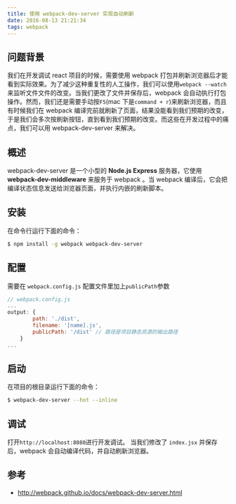 ```yaml
---
title: 使用 webpack-dev-server 实现自动刷新
date: 2016-08-13 21:21:34
tags: webpack
---
```


## 问题背景

我们在开发调试 react 项目的时候，需要使用 webpack 打包并刷新浏览器后才能看到实际效果。为了减少这种重复性的人工操作，我们可以使用`webpack --watch` 来监听文件文件的改变。当我们更改了文件并保存后，webpack 会自动执行打包操作。然而，我们还是需要手动按`F5`(mac 下是`command + r`)来刷新浏览器，而且有时候我们在 webpack 编译完前就刷新了页面，结果没能看到我们预期的改变，于是我们会多次按刷新按钮，直到看到我们预期的改变。而这些在开发过程中的痛点，我们可以用 webpack-dev-server 来解决。

## 概述

webpack-dev-server 是一个小型的 **Node.js Express** 服务器，它使用 **webpack-dev-middleware** 来服务于 webpack 。当 webpack 编译后，它会把编译状态信息发送给浏览器页面，并执行内嵌的刷新脚本。

## 安装

在命令行运行下面的命令：

```bash
$ npm install -g webpack webpack-dev-server
```

## 配置

需要在 `webpack.config.js` 配置文件里加上`publicPath`参数

```javascript
// webpack.config.js
...
output: {
        path: './dist',
        filename: '[name].js',
        publicPath: '/dist' // 路径是项目静态资源的输出路径
    }
...
```

##  启动

在项目的根目录运行下面的命令：

```bash
$ webpack-dev-server --hot --inline
```

## 调试

打开`http://localhost:8080`进行开发调试。
当我们修改了 `index.jsx` 并保存后，webpack 会自动编译代码，并自动刷新浏览器。



## 参考

- http://webpack.github.io/docs/webpack-dev-server.html
